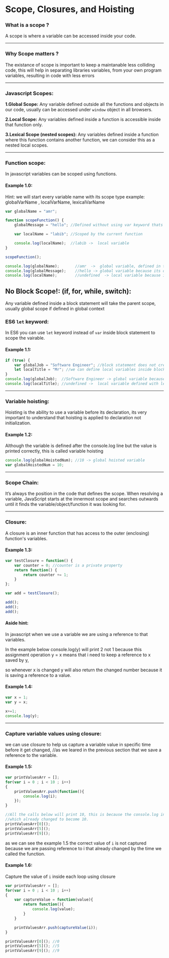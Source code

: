 # Scope, Closures, and Hoisting

### What is a scope ?
A scope is where a variable can be accessed inside your code.

---

### Why Scope matters ?
The existance of scope is important to keep a maintanable less colliding code, this will help in separating libraries variables, from your own program variables, resulting in code with less errors

---

### Javascript Scopes:
**1.Global Scope:** Any variable defined outside all the functions and objects in our code, usually can be accessed under `window` object in all browsers.

**2.Local Scope:** Any variables defined inside a function is accessible inside that function only.

**3.Lexical Scope (nested scopes):** Any variables defined inside a function where this function contains another function, we can consider this as a nested local scopes.

---

### Function scope:
In javascript variables can be scoped using functions.

#### Example 1.0:
Hint: we will start every variable name with its scope type example: globalVarName , localVarName, lexicalVarName

```javascript
var globalName = "amr";

function scopeFunction() {
    globalMessage = "hello"; //Defined without using var keyword thats why its a global variable.

    var localName = "labib"; //Scoped by the current function

    console.log(localName);  //labib ->  local variable
}

scopeFunction();

console.log(globalName);       //amr  ->  global variable, defined in the global scope
console.log(globalMessage);    //hello -> global variable because its defined without using var keyword
console.log(localName);        //undefined  -> local variable because its scoped by scopeFunction function
```


## No Block Scope!: (if, for, while, switch):
Any variable defined inside a block statement will take the parent scope, usually global scope if defined in global context

### ES6 `let` keyword: 
In ES6 you can use `let` keyword instead of `var` inside block statement to scope the vairable.

#### Example 1.1:
```javascript
if (true) { 
    var globalJob = "Software Engineer"; //block statement does not create new scope for variables
    let localTitle = "Mr"; //we can define local variables inside block statement using es6 let keyword
}
console.log(globalJob);  //Software Engineer -> global variable because its defined inside a block statement
console.log(localTitle); //undefined ->  local variable defined with let inside block statement
```

---

### Variable hoisting: 
Hoisting is the ability to use a variable before its declaration, its very important to understand that hoisting is applied to declaration not initialization.

#### Example 1.2: 
Although the variable is defined after the console.log line but the value is printed correctly, this is called variable hoisting

```javascript
console.log(globalHoistedNum); //10 -> global hoisted variable
var globalHoistedNum = 10;
```

---

### Scope Chain: 
It’s always the position in the code that defines the scope. When resolving a variable, JavaScript starts at the innermost scope and searches outwards until it finds the variable/object/function it was looking for.

---

### Closure: 
A closure is an inner function that has access to the outer (enclosing) function's variables.

#### Example 1.3:
```javascript
var testClosure = function() {
    var counter = 0; //counter is a private property
    return function() {
        return counter += 1;
    }
};

var add = testClosure();

add();
add();
add();
```


#### Aside hint:
In javascript when we use a variable we are using a reference to that variables.

In the example below console.log(y) will print 2 not 1 because this assignment operation y = x means that i need to keep a reference to x saved by y,

so whenever x is changed y will also return the changed number because it is saving a reference to a value.

#### Example 1.4:
```javascript
var x = 1;
var y = x;

x+=1;
console.log(y);
```

---

### Capture variable values using closure: 

we can use closure to help us capture a variable value in specific time before it get changed,
//as we leared in the previous section that we save a reference to the variable.

#### Example 1.5:
```javascript
var printValuesArr = [];
for(var i = 0 ; i < 10 ; i++)
{
    printValuesArr.push(function(){
        console.log(i);
    });
}

//All the calls below will print 10, this is because the console.log inside each function is having a reference to i variables,
//which already changed to become 10.
printValuesArr[0]();
printValuesArr[5]();
printValuesArr[9]();
```

as we can see the example 1.5 the correct value of `i` is not captured because we are passing reference to i that already changed by the time we called the function.

#### Example 1.6:
Capture the value of `i` inside each loop using closure

```javascript
var printValuesArr = [];
for(var i = 0 ; i < 10 ; i++)
{
    var captureValue = function(value){
        return function(){
            console.log(value);
        }
    }

    printValuesArr.push(captureValue(i));
}

printValuesArr[0](); //0
printValuesArr[5](); //5
printValuesArr[9](); //9
```
